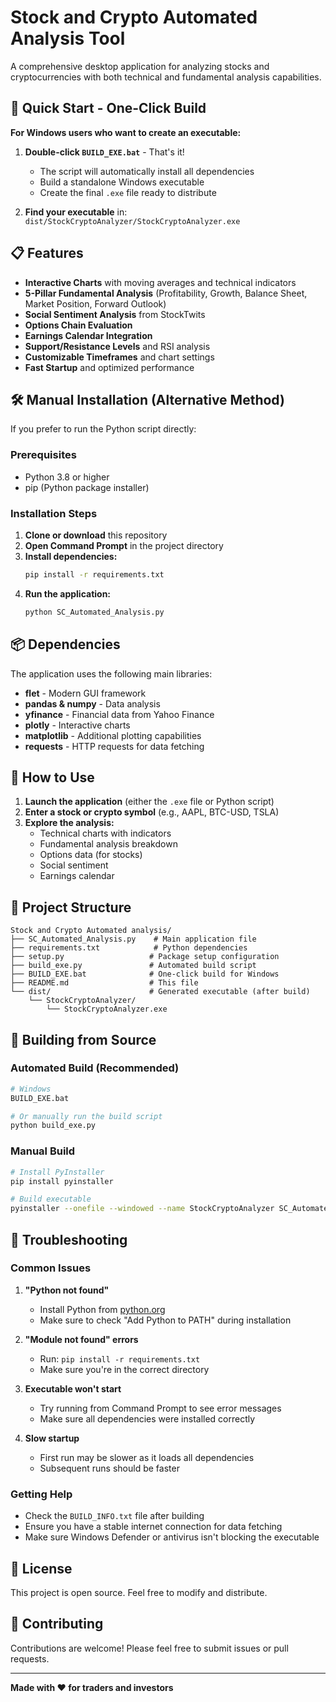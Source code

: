 # Stock and Crypto Automated Analysis Tool

A comprehensive desktop application for analyzing stocks and cryptocurrencies with both technical and fundamental analysis capabilities.

## 🚀 Quick Start - One-Click Build

**For Windows users who want to create an executable:**

1. **Double-click `BUILD_EXE.bat`** - That's it! 
   - The script will automatically install all dependencies
   - Build a standalone Windows executable
   - Create the final `.exe` file ready to distribute

2. **Find your executable** in: `dist/StockCryptoAnalyzer/StockCryptoAnalyzer.exe`

## 📋 Features

- **Interactive Charts** with moving averages and technical indicators
- **5-Pillar Fundamental Analysis** (Profitability, Growth, Balance Sheet, Market Position, Forward Outlook)
- **Social Sentiment Analysis** from StockTwits
- **Options Chain Evaluation**
- **Earnings Calendar Integration**
- **Support/Resistance Levels** and RSI analysis
- **Customizable Timeframes** and chart settings
- **Fast Startup** and optimized performance

## 🛠️ Manual Installation (Alternative Method)

If you prefer to run the Python script directly:

### Prerequisites
- Python 3.8 or higher
- pip (Python package installer)

### Installation Steps

1. **Clone or download** this repository
2. **Open Command Prompt** in the project directory
3. **Install dependencies:**
   ```bash
   pip install -r requirements.txt
   ```
4. **Run the application:**
   ```bash
   python SC_Automated_Analysis.py
   ```

## 📦 Dependencies

The application uses the following main libraries:

- **flet** - Modern GUI framework
- **pandas & numpy** - Data analysis
- **yfinance** - Financial data from Yahoo Finance
- **plotly** - Interactive charts
- **matplotlib** - Additional plotting capabilities
- **requests** - HTTP requests for data fetching

## 🎯 How to Use

1. **Launch the application** (either the `.exe` file or Python script)
2. **Enter a stock or crypto symbol** (e.g., AAPL, BTC-USD, TSLA)
3. **Explore the analysis:**
   - Technical charts with indicators
   - Fundamental analysis breakdown
   - Options data (for stocks)
   - Social sentiment
   - Earnings calendar

## 📁 Project Structure

```
Stock and Crypto Automated analysis/
├── SC_Automated_Analysis.py    # Main application file
├── requirements.txt            # Python dependencies
├── setup.py                   # Package setup configuration
├── build_exe.py               # Automated build script
├── BUILD_EXE.bat              # One-click build for Windows
├── README.md                  # This file
└── dist/                      # Generated executable (after build)
    └── StockCryptoAnalyzer/
        └── StockCryptoAnalyzer.exe
```

## 🔧 Building from Source

### Automated Build (Recommended)
```bash
# Windows
BUILD_EXE.bat

# Or manually run the build script
python build_exe.py
```

### Manual Build
```bash
# Install PyInstaller
pip install pyinstaller

# Build executable
pyinstaller --onefile --windowed --name StockCryptoAnalyzer SC_Automated_Analysis.py
```

## 🐛 Troubleshooting

### Common Issues

1. **"Python not found"**
   - Install Python from [python.org](https://python.org)
   - Make sure to check "Add Python to PATH" during installation

2. **"Module not found" errors**
   - Run: `pip install -r requirements.txt`
   - Make sure you're in the correct directory

3. **Executable won't start**
   - Try running from Command Prompt to see error messages
   - Make sure all dependencies were installed correctly

4. **Slow startup**
   - First run may be slower as it loads all dependencies
   - Subsequent runs should be faster

### Getting Help

- Check the `BUILD_INFO.txt` file after building
- Ensure you have a stable internet connection for data fetching
- Make sure Windows Defender or antivirus isn't blocking the executable

## 📝 License

This project is open source. Feel free to modify and distribute.

## 🤝 Contributing

Contributions are welcome! Please feel free to submit issues or pull requests.

---

**Made with ❤️ for traders and investors**




